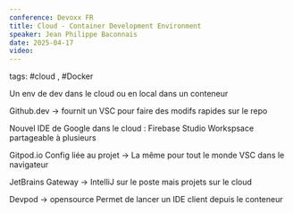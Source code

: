 ```yaml
---
conference: Devoxx FR
title: Cloud - Container Development Environment
speaker: Jean Philippe Baconnais
date: 2025-04-17
video:
---
```

tags: #cloud , #Docker 

Un env de dev dans le cloud ou en local dans un conteneur

Github.dev -> fournit un VSC pour faire des modifs rapides sur le repo

Nouvel IDE de Google dans le cloud : Firebase Studio
Workspsace partageable à plusieurs

Gitpod.io
Config liée au projet -> La même pour tout le monde
VSC dans le navigateur

JetBrains Gateway
-> IntelliJ sur le poste mais projets sur le cloud

Devpod -> opensource
Permet de lancer un IDE client depuis le conteneur



